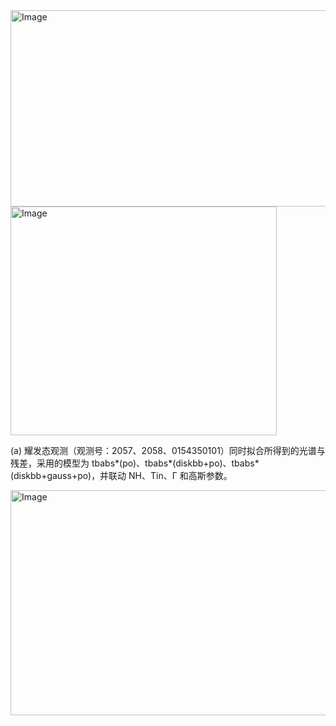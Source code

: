 <img width="704" height="314" alt="Image" src="https://github.com/user-attachments/assets/a9c3957c-b147-4ecd-a2b6-5176506e62f5" />

<img width="426" height="366" alt="Image" src="https://github.com/user-attachments/assets/ff7e4d68-ca8a-4f31-ad80-288821035f3f" />

(a) 耀发态观测（观测号：2057、2058、0154350101）同时拟合所得到的光谱与残差，采用的模型为 tbabs*(po)、tbabs*(diskbb+po)、tbabs*(diskbb+gauss+po)，并联动 NH、Tin、Γ 和高斯参数。

<img width="732" height="360" alt="Image" src="https://github.com/user-attachments/assets/7f106743-e77a-4a3c-8ee6-3e3a0828b28d" />